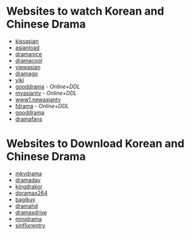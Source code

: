 # Websites to watch Korean and Chinese Drama

-   [kissasian](https://kissasian.li/)
-   [asianload](https://asianload.cc/)
-   [dramanice](https://dramanice.cx/)
-   [dramacool](https://dramacool.bid/)
-   [viewasian](https://viewasian.co/)
-   [dramago](https://dramago.su/)
-   [viki](https://www.viki.com/)
-   [gooddrama](https://gooddrama.live/) - _Online+DDL_
-   [myasiantv](https://myasiantv.cc/) - _Online+DDL_
-   [www1.newasiantv](https://www1.newasiantv.pro/)
-   [fdrama](http://fdrama.net/) - _Online+DDL_
-   [gooddrama](https://gooddrama.live/)
-   [dramafans](http://www.dramafans.org/)

# Websites to Download Korean and Chinese Drama

-   [mkvdrama](https://mkvdrama.com/)
-   [dramaday](https://dramaday.net/)
-   [kingdrakor](https://kingdrakor.shop/)
-   [doramax264](https://doramax264.com/)
-   [bagikuy](https://bagikuy.com/)
-   [dramahd](https://dramahd.me/)
-   [dramasdrive](https://dramas-drive.sujalgoel.me/0:/)
-   [minidrama](https://minidrama.net/)
-   [sinflixrentry](https://rentry.co/sinflix)
